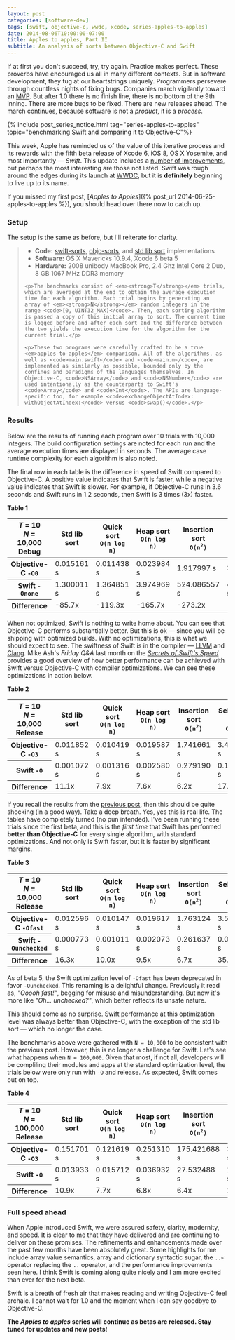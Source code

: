 ```yaml
---
layout: post
categories: [software-dev]
tags: [swift, objective-c, wwdc, xcode, series-apples-to-apples]
date: 2014-08-06T10:00:00-07:00
title: Apples to apples, Part II
subtitle: An analysis of sorts between Objective-C and Swift
---
```


If at first you don't succeed, try, try again. Practice makes perfect. These proverbs have encouraged us all in many different contexts. But in software development, they tug at our heartstrings uniquely. Programmers persevere through countless nights of fixing bugs. Companies march vigilantly toward an [MVP](http://en.wikipedia.org/wiki/Minimum_viable_product). But after 1.0 there is no finish line, there is no bottom of the 9th inning. There are more bugs to be fixed. There are new releases ahead. The march continues, because software is not a *product*, it is a *process*.

<!--excerpt-->

{% include post_series_notice.html tag="series-apples-to-apples" topic="benchmarking Swift and comparing it to Objective-C"%}

This week, Apple has reminded us of the value of this iterative process and its rewards with the fifth beta release of Xcode 6, iOS 8, OS X Yosemite, and most importantly &mdash; *Swift*. This update includes a [number of improvements](http://adcdownload.apple.com//Developer_Tools/xcode_6_beta_5_za4gu6/xcode_6_beta_5_release_notes.pdf), but perhaps the most interesting are those not listed. Swift was rough around the edges during its launch at [WWDC](https://developer.apple.com/wwdc/), but it is **definitely** beginning to live up to its name.

If you missed my first post, [*Apples to Apples*]({% post_url 2014-06-25-apples-to-apples %}), you should head over there now to catch up.

### Setup

The setup is the same as before, but I'll reiterate for clarity.

<blockquote>
	<ul>
		<li><strong>Code:</strong> <a href="https://github.com/jessesquires/swift-sorts">swift-sorts</a>, <a href="https://github.com/jessesquires/objc-sorts">objc-sorts</a>, and <a href="https://gist.github.com/jessesquires/06b6bd68a7d18810651f#file-sorts-m">std lib sort</a> implementations</li>
		<li><strong>Software:</strong> OS X Mavericks 10.9.4, Xcode 6 beta 5</li>
		<li><strong>Hardware:</strong> 2008 unibody MacBook Pro, 2.4 Ghz Intel Core 2 Duo, 8 GB 1067 MHz DDR3 memory</li>
	</ul>

	<p>The benchmarks consist of <em><strong>T</strong></em> trials, which are averaged at the end to obtain the average execution time for each algorithm. Each trial begins by generating an array of <em><strong>N</strong></em> random integers in the range <code>[0, UINT32_MAX)</code>. Then, each sorting algorithm is passed a copy of this initial array to sort. The current time is logged before and after each sort and the difference between the two yields the execution time for the algorithm for the current trial.</p>

	<p>These two programs were carefully crafted to be a true <em>apples-to-apples</em> comparison. All of the algorithms, as well as <code>main.swift</code> and <code>main.m</code>, are implemented as similarly as possible, bounded only by the confines and paradigms of the languages themselves. In Objective-C, <code>NSArray</code> and <code>NSNumber</code> are used intentionally as the counterparts to Swift's <code>Array</code> and <code>Int</code>. The APIs are language-specific too, for example <code>exchangeObjectAtIndex: withObjectAtIndex:</code> versus <code>swap()</code>.</p>
</blockquote>

### Results

Below are the results of running each program over 10 trials with 10,000 integers. The build configuration settings are noted for each run and the average execution times are displayed in seconds. The average case runtime complexity for each algorithm is also noted.

The final row in each table is the difference in speed of Swift compared to Objective-C. A positive value indicates that Swift is faster, while a negative value indicates that Swift is slower. For example, if Objective-C runs in 3.6 seconds and Swift runs in 1.2 seconds, then Swift is 3 times (3x) faster.

<p class="text-muted text-center table-header-footer"><strong>Table 1</strong></p>
<div class="table-responsive">
	<table class="table table-bordered table-hover">
		<thead>
			<tr>
				<th class="text-muted">
					<em>T</em> = 10
					<br />
					<em>N</em> = 10,000
					<br />
					Debug
				</th>
				<th>Std lib sort</th>
				<th>Quick sort<br/><code>O(n log n)</code></th>
				<th>Heap sort<br/><code>O(n log n)</code></th>
				<th>Insertion sort<br/><code>O(n<sup>2</sup>)</code></th>
				<th>Selection sort<br/><code>O(n<sup>2</sup>)</code></th>
			</tr>
		</thead>
		<tbody>
			<tr>
				<th>Objective-C <code>-O0</code></th>
				<td>0.015161 s</td>
				<td>0.011438 s</td>
				<td>0.023984 s</td>
				<td>1.917997 s</td>
				<td>3.685714 s</td>
			</tr>
			<tr>
				<th>Swift <code>-Onone</code></th>
				<td>1.300011 s</td>
				<td>1.364851 s</td>
				<td>3.974969 s</td>
				<td>524.086557 s</td>
				<td>400.251450 s</td>
			</tr>
			<tr class="info text-info">
				<th>Difference</th>
				<td>-85.7x</td>
				<td>-119.3x</td>
				<td>-165.7x</td>
				<td>-273.2x</td>
				<td>-108.6x</td>
			</tr>
		</tbody>
	</table>
</div>

When not optimized, Swift is nothing to write home about. You can see that Objective-C performs substantially better. But this is ok &mdash; since you will be shipping with optimized builds. With no optimizations, this is what we should expect to see. The swiftness of Swift is in the compiler &mdash; [LLVM](http://www.llvm.org) and [Clang](http://clang.llvm.org). Mike Ash's *Friday Q&amp;A* last month on the [*Secrets of Swift's Speed*](https://mikeash.com/pyblog/friday-qa-2014-07-04-secrets-of-swifts-speed.html) provides a good overview of how better performance can be achieved with Swift versus Objective-C with compiler optimizations. We can see these optimizations in action below.

<p class="text-muted text-center table-header-footer"><strong>Table 2</strong></p>
<div class="table-responsive">
	<table class="table table-bordered table-hover">
		<thead>
			<tr>
				<th class="text-muted">
					<em>T</em> = 10
					<br />
					<em>N</em> = 10,000
					<br />
					Release
				</th>
				<th>Std lib sort</th>
				<th>Quick sort<br/><code>O(n log n)</code></th>
				<th>Heap sort<br/><code>O(n log n)</code></th>
				<th>Insertion sort<br/><code>O(n<sup>2</sup>)</code></th>
				<th>Selection sort<br/><code>O(n<sup>2</sup>)</code></th>
			</tr>
		</thead>
		<tbody>
			<tr>
				<th>Objective-C <code>-O3</code></th>
				<td>0.011852 s</td>
				<td>0.010419 s</td>
				<td>0.019587 s</td>
				<td>1.741661 s</td>
				<td>3.439606 s</td>
			</tr>
			<tr>
				<th>Swift <code>-O</code></th>
				<td>0.001072 s</td>
				<td>0.001316 s</td>
				<td>0.002580 s</td>
				<td>0.279190 s</td>
				<td>0.193269 s</td>
			</tr>
			<tr class="info text-info">
				<th>Difference</th>
				<td>11.1x</td>
				<td>7.9x</td>
				<td>7.6x</td>
				<td>6.2x</td>
				<td>17.8x</td>
			</tr>
		</tbody>
	</table>
</div>

If you recall the results from the [previous post](/apples-to-apples/), then this should be quite shocking (in a good way). Take a deep breath. Yes, yes this is real life. The tables have completely turned (no pun intended). I've been running these trials since the first beta, and this is the *first time* that Swift has performed **better than Objective-C** for every single algorithm, with standard optimizations. And not only is Swift faster, but it is faster by significant margins.

<p class="text-muted text-center table-header-footer"><strong>Table 3</strong></p>
<div class="table-responsive">
	<table class="table table-bordered table-hover">
		<thead>
			<tr>
				<th class="text-muted">
					<em>T</em> = 10
					<br />
					<em>N</em> = 10,000
					<br />
					Release
				</th>
				<th>Std lib sort</th>
				<th>Quick sort<br/><code>O(n log n)</code></th>
				<th>Heap sort<br/><code>O(n log n)</code></th>
				<th>Insertion sort<br/><code>O(n<sup>2</sup>)</code></th>
				<th>Selection sort<br/><code>O(n<sup>2</sup>)</code></th>
			</tr>
		</thead>
		<tbody>
			<tr>
				<th>Objective-C <code>-Ofast</code></th>
				<td>0.012596 s</td>
				<td>0.010147 s</td>
				<td>0.019617 s</td>
				<td>1.763124 s</td>
				<td>3.504833 s</td>
			</tr>
			<tr>
				<th>Swift <code>-Ounchecked</code></th>
				<td>0.000773 s</td>
				<td>0.001011 s</td>
				<td>0.002073 s</td>
				<td>0.261637 s</td>
				<td>0.099996 s</td>
			</tr>
			<tr class="info text-info">
				<th>Difference</th>
				<td>16.3x</td>
				<td>10.0x</td>
				<td>9.5x</td>
				<td>6.7x</td>
				<td>35.0x</td>
			</tr>
		</tbody>
	</table>
</div>

<p class="text-muted text-center table-header-footer">As of beta 5, the Swift optimization level of <code>-Ofast</code> has been deprecated in favor <code>-Ounchecked</code>. This renaming is a delightful change. Previously it read as, <em>"Ooooh fast!"</em>, begging for misuse and misunderstanding. But now it's more like <em>"Oh... unchecked?"</em>, which better reflects its unsafe nature.</p>

This should come as no surprise. Swift performance at this optimization level was always better than Objective-C, with the exception of the std lib sort &mdash; which no longer the case.

The benchmarks above were gathered with `N = 10,000` to be consistent with the previous post. However, this is no longer a challenge for Swift. Let's see what happens when `N = 100,000`. Given that most, if not all, developers will be compliling their modules and apps at the standard optimization level, the trials below were only run with `-O` and release. As expected, Swift comes out on top.

<p class="text-muted text-center table-header-footer"><strong>Table 4</strong></p>
<div class="table-responsive">
	<table class="table table-bordered table-hover">
		<thead>
			<tr>
				<th class="text-muted">
					<em>T</em> = 10
					<br />
					<em>N</em> = 100,000
					<br />
					Release
				</th>
				<th>Std lib sort</th>
				<th>Quick sort<br/><code>O(n log n)</code></th>
				<th>Heap sort<br/><code>O(n log n)</code></th>
				<th>Insertion sort<br/><code>O(n<sup>2</sup>)</code></th>
				<th>Selection sort<br/><code>O(n<sup>2</sup>)</code></th>
			</tr>
		</thead>
		<tbody>
			<tr>
				<th>Objective-C <code>-O3</code></th>
				<td>0.151701 s</td>
				<td>0.121619 s</td>
				<td>0.251310 s</td>
				<td>175.421688 s</td>
				<td>349.182743 s</td>
			</tr>
			<tr>
				<th>Swift <code>-O</code></th>
				<td>0.013933 s</td>
				<td>0.015712 s</td>
				<td>0.036932 s</td>
				<td>27.532488 s</td>
				<td>18.969978 s</td>
			</tr>
			<tr class="info text-info">
				<th>Difference</th>
				<td>10.9x</td>
				<td>7.7x</td>
				<td>6.8x</td>
				<td>6.4x</td>
				<td>18.4x</td>
			</tr>
		</tbody>
	</table>
</div>

### Full speed ahead

When Apple introduced Swift, we were assured safety, clarity, modernity, and speed. It is clear to me that they have delivered and are continuing to deliver on these promises. The refinements and enhancements made over the past few months have been absolutely great. Some highlights for me include array value semantics, array and dictionary syntactic sugar, the `..<` operator replacing the `..` operator, and the performance improvements seen here. I think Swift is coming along quite nicely and I am more excited than ever for the next beta.

Swift is a breath of fresh air that makes reading and writing Objective-C feel archaic. I cannot wait for 1.0 and the moment when I can say goodbye to Objective-C.

**The *Apples to apples* series will continue as betas are released. Stay tuned for updates and new posts!**
